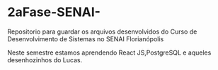 # 2aFase-SENAI-
Repositorio para guardar os arquivos desenvolvidos do Curso de Desenvolvimento de Sistemas no SENAI Florianópolis

Neste semestre estamos aprendendo React JS,PostgreSQL e aqueles desenhozinhos do Lucas.